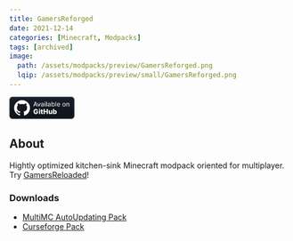 ```yaml
---
title: GamersReforged
date: 2021-12-14
categories: [Minecraft, Modpacks]
tags: [archived]
image:
  path: /assets/modpacks/preview/GamersReforged.png
  lqip: /assets/modpacks/preview/small/GamersReforged.png
---
```

<a href="https://github.com/Den4enko/GamersReforged"><img alt="SourceCode" height="40" src="/assets/badges/github_vector.svg"></a>
## About

Hightly optimized kitchen-sink Minecraft modpack oriented for multiplayer. Try [GamersReloaded](/posts/GamersReloaded/)!

### Downloads
 - [MultiMC AutoUpdating Pack](https://github.com/Den4enko/GamersReforged/releases/latest/download/GamersReforgedAutoUpdate.zip)
 - [Curseforge Pack](https://github.com/Den4enko/GamersReforged/releases/latest/download/GamersReforged-CF.zip)